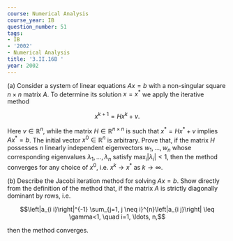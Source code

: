 ```yaml
---
course: Numerical Analysis
course_year: IB
question_number: 51
tags:
- IB
- '2002'
- Numerical Analysis
title: '3.II.16B '
year: 2002
---
```



(a) Consider a system of linear equations $A x=b$ with a non-singular square $n \times n$ matrix $A$. To determine its solution $x=x^{*}$ we apply the iterative method

$$x^{k+1}=H x^{k}+v .$$

Here $v \in \mathbb{R}^{n}$, while the matrix $H \in \mathbb{R}^{n \times n}$ is such that $x^{*}=H x^{*}+v$ implies $A x^{*}=b$. The initial vector $x^{0} \in \mathbb{R}^{n}$ is arbitrary. Prove that, if the matrix $H$ possesses $n$ linearly independent eigenvectors $w_{1}, \ldots, w_{n}$ whose corresponding eigenvalues $\lambda_{1}, \ldots, \lambda_{n}$ satisfy $\max _{i}\left|\lambda_{i}\right|<1$, then the method converges for any choice of $x^{0}$, i.e. $x^{k} \rightarrow x^{*}$ as $k \rightarrow \infty$.

(b) Describe the Jacobi iteration method for solving $A x=b$. Show directly from the definition of the method that, if the matrix $A$ is strictly diagonally dominant by rows, i.e.

$$\left|a_{i i}\right|^{-1} \sum_{j=1, j \neq i}^{n}\left|a_{i j}\right| \leq \gamma<1, \quad i=1, \ldots, n,$$

then the method converges.